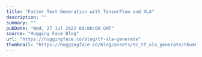 ```yaml
---
title: "Faster Text Generation with TensorFlow and XLA"
description: ""
summary: ""
pubDate: "Wed, 27 Jul 2022 00:00:00 GMT"
source: "Hugging Face Blog"
url: "https://huggingface.co/blog/tf-xla-generate"
thumbnail: "https://huggingface.co/blog/assets/91_tf_xla_generate/thumbnail.png"
---
```


